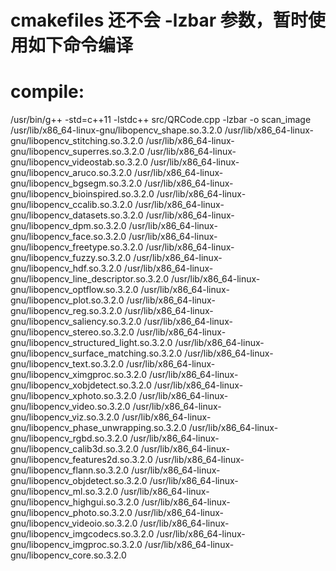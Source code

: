 # cmakefiles 还不会 -lzbar 参数，暂时使用如下命令编译
#  compile:
 /usr/bin/g++ -std=c++11 -lstdc++ src/QRCode.cpp -lzbar  -o scan_image /usr/lib/x86_64-linux-gnu/libopencv_shape.so.3.2.0 /usr/lib/x86_64-linux-gnu/libopencv_stitching.so.3.2.0 /usr/lib/x86_64-linux-gnu/libopencv_superres.so.3.2.0 /usr/lib/x86_64-linux-gnu/libopencv_videostab.so.3.2.0 /usr/lib/x86_64-linux-gnu/libopencv_aruco.so.3.2.0 /usr/lib/x86_64-linux-gnu/libopencv_bgsegm.so.3.2.0 /usr/lib/x86_64-linux-gnu/libopencv_bioinspired.so.3.2.0 /usr/lib/x86_64-linux-gnu/libopencv_ccalib.so.3.2.0 /usr/lib/x86_64-linux-gnu/libopencv_datasets.so.3.2.0 /usr/lib/x86_64-linux-gnu/libopencv_dpm.so.3.2.0 /usr/lib/x86_64-linux-gnu/libopencv_face.so.3.2.0 /usr/lib/x86_64-linux-gnu/libopencv_freetype.so.3.2.0 /usr/lib/x86_64-linux-gnu/libopencv_fuzzy.so.3.2.0 /usr/lib/x86_64-linux-gnu/libopencv_hdf.so.3.2.0 /usr/lib/x86_64-linux-gnu/libopencv_line_descriptor.so.3.2.0 /usr/lib/x86_64-linux-gnu/libopencv_optflow.so.3.2.0 /usr/lib/x86_64-linux-gnu/libopencv_plot.so.3.2.0 /usr/lib/x86_64-linux-gnu/libopencv_reg.so.3.2.0 /usr/lib/x86_64-linux-gnu/libopencv_saliency.so.3.2.0 /usr/lib/x86_64-linux-gnu/libopencv_stereo.so.3.2.0 /usr/lib/x86_64-linux-gnu/libopencv_structured_light.so.3.2.0 /usr/lib/x86_64-linux-gnu/libopencv_surface_matching.so.3.2.0 /usr/lib/x86_64-linux-gnu/libopencv_text.so.3.2.0 /usr/lib/x86_64-linux-gnu/libopencv_ximgproc.so.3.2.0 /usr/lib/x86_64-linux-gnu/libopencv_xobjdetect.so.3.2.0 /usr/lib/x86_64-linux-gnu/libopencv_xphoto.so.3.2.0 /usr/lib/x86_64-linux-gnu/libopencv_video.so.3.2.0 /usr/lib/x86_64-linux-gnu/libopencv_viz.so.3.2.0 /usr/lib/x86_64-linux-gnu/libopencv_phase_unwrapping.so.3.2.0 /usr/lib/x86_64-linux-gnu/libopencv_rgbd.so.3.2.0 /usr/lib/x86_64-linux-gnu/libopencv_calib3d.so.3.2.0 /usr/lib/x86_64-linux-gnu/libopencv_features2d.so.3.2.0 /usr/lib/x86_64-linux-gnu/libopencv_flann.so.3.2.0 /usr/lib/x86_64-linux-gnu/libopencv_objdetect.so.3.2.0 /usr/lib/x86_64-linux-gnu/libopencv_ml.so.3.2.0 /usr/lib/x86_64-linux-gnu/libopencv_highgui.so.3.2.0 /usr/lib/x86_64-linux-gnu/libopencv_photo.so.3.2.0 /usr/lib/x86_64-linux-gnu/libopencv_videoio.so.3.2.0 /usr/lib/x86_64-linux-gnu/libopencv_imgcodecs.so.3.2.0 /usr/lib/x86_64-linux-gnu/libopencv_imgproc.so.3.2.0 /usr/lib/x86_64-linux-gnu/libopencv_core.so.3.2.0